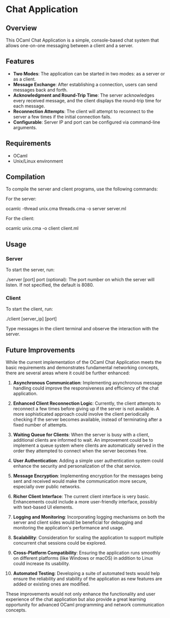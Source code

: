 # Chat Application

## Overview

This OCaml Chat Application is a simple, console-based chat system that allows one-on-one messaging between a client and a server. 

## Features

- **Two Modes**: The application can be started in two modes: as a server or as a client.
- **Message Exchange**: After establishing a connection, users can send messages back and forth.
- **Acknowledgment and Round-Trip Time**: The server acknowledges every received message, and the client displays the round-trip time for each message.
- **Reconnection Attempts**: The client will attempt to reconnect to the server a few times if the initial connection fails.
- **Configurable**: Server IP and port can be configured via command-line arguments.

## Requirements

- OCaml
- Unix/Linux environment

## Compilation

To compile the server and client programs, use the following commands:

For the server:

ocamlc -thread unix.cma threads.cma -o server server.ml

For the client:

ocamlc unix.cma -o client client.ml


## Usage

### Server

To start the server, run:

./server [port]
port (optional): The port number on which the server will listen. If not specified, the default is 8080.


### Client

To start the client, run:

./client [server_ip] [port]

Type messages in the client terminal and observe the interaction with the server.

## Future Improvements

While the current implementation of the OCaml Chat Application meets the basic requirements and demonstrates fundamental networking concepts, there are several areas where it could be further enhanced:

1. **Asynchronous Communication**: Implementing asynchronous message handling could improve the responsiveness and efficiency of the chat application.

2. **Enhanced Client Reconnection Logic**: Currently, the client attempts to reconnect a few times before giving up if the server is not available. A more sophisticated approach could involve the client periodically checking if the server becomes available, instead of terminating after a fixed number of attempts.

3. **Waiting Queue for Clients**: When the server is busy with a client, additional clients are informed to wait. An improvement could be to implement a queue system where clients are automatically served in the order they attempted to connect when the server becomes free.

4. **User Authentication**: Adding a simple user authentication system could enhance the security and personalization of the chat service.

5. **Message Encryption**: Implementing encryption for the messages being sent and received would make the communication more secure, especially over public networks.

6. **Richer Client Interface**: The current client interface is very basic. Enhancements could include a more user-friendly interface, possibly with text-based UI elements.

7. **Logging and Monitoring**: Incorporating logging mechanisms on both the server and client sides would be beneficial for debugging and monitoring the application's performance and usage.

8. **Scalability**: Consideration for scaling the application to support multiple concurrent chat sessions could be explored.

9. **Cross-Platform Compatibility**: Ensuring the application runs smoothly on different platforms (like Windows or macOS) in addition to Linux could increase its usability.

10. **Automated Testing**: Developing a suite of automated tests would help ensure the reliability and stability of the application as new features are added or existing ones are modified.

These improvements would not only enhance the functionality and user experience of the chat application but also provide a great learning opportunity for advanced OCaml programming and network communication concepts.

